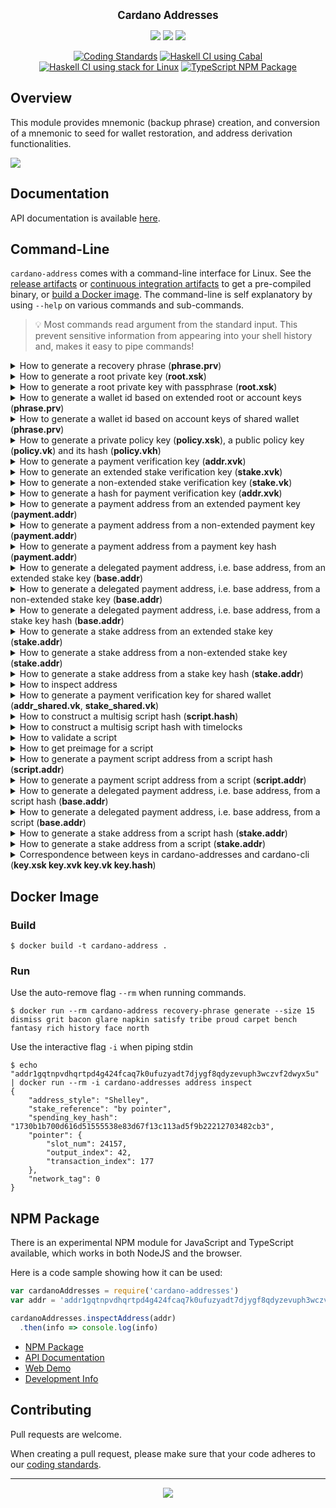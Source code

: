 <p align="center">
  <big><strong>Cardano Addresses</strong></big>
</p>

<p align="center">
  <a href="https://github.com/IntersectMBO/cardano-addresses/releases"><img src="https://img.shields.io/github/v/release/IntersectMBO/cardano-addresses?color=%239b59b6&label=RELEASE&sort=semver&style=for-the-badge"/></a>
  <a href="https://www.npmjs.com/package/cardano-addresses"><img src="https://img.shields.io/npm/v/cardano-addresses?color=%239b59b6&style=for-the-badge"/></a>
  <a href="https://IntersectMBO.github.io/cardano-addresses/coverage/hpc_index.html"><img src="https://IntersectMBO.github.io/cardano-addresses/coverage/badge.svg" /></a>
  <br>
</p>


<div align="center">

  <a href="">[![Coding Standards](https://github.com/IntersectMBO/cardano-addresses/actions/workflows/style.yml/badge.svg?branch=master)](https://github.com/IntersectMBO/cardano-addresses/actions/workflows/style.yml)</a>
  <a href="">[![Haskell CI using Cabal](https://github.com/IntersectMBO/cardano-addresses/actions/workflows/haskell.yml/badge.svg)](https://github.com/IntersectMBO/cardano-addresses/actions/workflows/haskell.yml)</a>
  <a href="">[![Haskell CI using stack for Linux](https://github.com/IntersectMBO/cardano-addresses/actions/workflows/main.yml/badge.svg)](https://github.com/IntersectMBO/cardano-addresses/actions/workflows/main.yml)</a>
  <a href="">[![TypeScript NPM Package](https://github.com/IntersectMBO/cardano-addresses/actions/workflows/typescript.yml/badge.svg)](https://github.com/IntersectMBO/cardano-addresses/actions/workflows/typescript.yml)</a>

</div>

## Overview

This module provides mnemonic (backup phrase) creation, and conversion of a
mnemonic to seed for wallet restoration, and address derivation functionalities.

![](.github/example.gif)

## Documentation

API documentation is available [here](https://IntersectMBO.github.io/cardano-addresses/haddock).

## Command-Line

`cardano-address` comes with a command-line interface for Linux. See the [release artifacts](https://github.com/IntersectMBO/cardano-addresses/releases) or [continuous integration artifacts](https://github.com/IntersectMBO/cardano-addresses/actions?query=workflow%3A%22Continuous+Integration%22) to get a pre-compiled binary, or [build a Docker image](#docker-image). The command-line is self explanatory by using `--help` on various commands and sub-commands.

> :bulb: Most commands read argument from the standard input. This prevent sensitive information from appearing into your shell history and, makes it easy to pipe commands!

<details>
  <summary>How to generate a recovery phrase (<strong>phrase.prv</strong>)</summary>

```console
$ cardano-address recovery-phrase generate --size 15 > phrase.prv
exercise club noble adult miracle awkward problem olympic puppy private goddess piano fatal fashion vacuum
```
</details>

<details>
  <summary>How to generate a root private key (<strong>root.xsk</strong>)</summary>

```console
$ cardano-address key from-recovery-phrase Shelley < phrase.prv > root.xsk
root_xsk1hqzfzrgskgnpwskxxrv5khs7ess82ecy8za9l5ef7e0afd2849p3zryje8chk39nxtva0sww5me3pzkej4rvd5cae3q3v8eu7556n6pdrp4fdu8nsglynpmcppxxvfdyzdz5gfq3fefjepxhvqspmuyvmvqg8983

-- which is equivalent to empty passphrase
$ cardano-address key from-recovery-phrase Shelley --passphrase from-hex
Please enter a [9, 12, 15, 18, 21, 24] word mnemonic:
exercise club noble adult miracle awkward problem olympic puppy private goddess piano fatal fashion vacuum
Please enter hex-encoded passphrase:

root_xsk1hqzfzrgskgnpwskxxrv5khs7ess82ecy8za9l5ef7e0afd2849p3zryje8chk39nxtva0sww5me3pzkej4rvd5cae3q3v8eu7556n6pdrp4fdu8nsglynpmcppxxvfdyzdz5gfq3fefjepxhvqspmuyvmvqg8983
```

> :information_source: Notice the `root_xsk` prefix to identify a root extended signing (private) key.
</details>

<details>
  <summary>How to generate a root private key with passphrase (<strong>root.xsk</strong>)</summary>

```console
$ cardano-address recovery-phrase generate --size 9 > sndfactor.prv
swing payment diagram happy chimney mammal flip become lyrics

$ cardano-address key from-recovery-phrase Shelley --passphrase from-mnemonic
Please enter a [9, 12, 15, 18, 21, 24] word mnemonic:
exercise club noble adult miracle awkward problem olympic puppy private goddess piano fatal fashion vacuum
Please enter a 9–12 word second factor:
swing payment diagram happy chimney mammal flip become lyrics
root_xsk1jqx0xpke7de69ceyk20tdl9rq7nsava7cfnyeu42yqum8usnpppwmsxn2qsfj0nn2ur2kuq0kmrll67ryvkdhd6pgpsls6s6qx7hlyv6uqt0907t73eflkpw3xz45lcg5fsh6dunfk56j08jslh6x6rttspfny8c

 cardano-address key from-recovery-phrase Shelley --passphrase from-mnemonic --sensitive
Please enter a [9, 12, 15, 18, 21, 24] word mnemonic:
**********************************************************************************************************
Please enter a 9–12 word second factor:
*************************************************************
root_xsk1jqx0xpke7de69ceyk20tdl9rq7nsava7cfnyeu42yqum8usnpppwmsxn2qsfj0nn2ur2kuq0kmrll67ryvkdhd6pgpsls6s6qx7hlyv6uqt0907t73eflkpw3xz45lcg5fsh6dunfk56j08jslh6x6rttspfny8c

$ cardano-address key from-recovery-phrase Shelley --passphrase from-mnemonic --silent
Please enter a [9, 12, 15, 18, 21, 24] word mnemonic:

Please enter a 9–12 word second factor:

root_xsk1jqx0xpke7de69ceyk20tdl9rq7nsava7cfnyeu42yqum8usnpppwmsxn2qsfj0nn2ur2kuq0kmrll67ryvkdhd6pgpsls6s6qx7hlyv6uqt0907t73eflkpw3xz45lcg5fsh6dunfk56j08jslh6x6rttspfny8c

$ cardano-address key from-recovery-phrase Shelley --passphrase from-mnemonic --from-file "./sndfactor.prv" < phrase.prv
root_xsk1jqx0xpke7de69ceyk20tdl9rq7nsava7cfnyeu42yqum8usnpppwmsxn2qsfj0nn2ur2kuq0kmrll67ryvkdhd6pgpsls6s6qx7hlyv6uqt0907t73eflkpw3xz45lcg5fsh6dunfk56j08jslh6x6rttspfny8c

$ cardano-address key from-recovery-phrase Shelley --passphrase from-hex
Please enter a [9, 12, 15, 18, 21, 24] word mnemonic:
exercise club noble adult miracle awkward problem olympic puppy private goddess piano fatal fashion vacuum
Please enter hex-encoded passphrase:
dc1434f3b472810d56409f85
root_xsk1jqx0xpke7de69ceyk20tdl9rq7nsava7cfnyeu42yqum8usnpppwmsxn2qsfj0nn2ur2kuq0kmrll67ryvkdhd6pgpsls6s6qx7hlyv6uqt0907t73eflkpw3xz45lcg5fsh6dunfk56j08jslh6x6rttspfny8c

$ echo "dc1434f3b472810d56409f85" > base16.prv
$ cardano-address key from-recovery-phrase Shelley --passphrase from-hex --from-file "./base16.prv" < phrase.prv
root_xsk1jqx0xpke7de69ceyk20tdl9rq7nsava7cfnyeu42yqum8usnpppwmsxn2qsfj0nn2ur2kuq0kmrll67ryvkdhd6pgpsls6s6qx7hlyv6uqt0907t73eflkpw3xz45lcg5fsh6dunfk56j08jslh6x6rttspfny8c

$ cardano-address key from-recovery-phrase Shelley --passphrase from-base64
Please enter a [9, 12, 15, 18, 21, 24] word mnemonic:
exercise club noble adult miracle awkward problem olympic puppy private goddess piano fatal fashion vacuum
Please enter base64-encoded passphrase:
3BQ087RygQ1WQJ+F
root_xsk1jqx0xpke7de69ceyk20tdl9rq7nsava7cfnyeu42yqum8usnpppwmsxn2qsfj0nn2ur2kuq0kmrll67ryvkdhd6pgpsls6s6qx7hlyv6uqt0907t73eflkpw3xz45lcg5fsh6dunfk56j08jslh6x6rttspfny8c

$ echo "3BQ087RygQ1WQJ+F" > base64.prv
[pawel@arch testingCardanoAddresses]$ cardano-address key from-recovery-phrase Shelley --passphrase from-base64 --from-file "./base64.prv" < phrase.prv
root_xsk1jqx0xpke7de69ceyk20tdl9rq7nsava7cfnyeu42yqum8usnpppwmsxn2qsfj0nn2ur2kuq0kmrll67ryvkdhd6pgpsls6s6qx7hlyv6uqt0907t73eflkpw3xz45lcg5fsh6dunfk56j08jslh6x6rttspfny8c

$ cardano-address key from-recovery-phrase Shelley --passphrase from-octets
Please enter a [9, 12, 15, 18, 21, 24] word mnemonic:
exercise club noble adult miracle awkward problem olympic puppy private goddess piano fatal fashion vacuum
Please enter passphrase in the form of octet array:
[220,20,52,243,180,114,129,13,86,64,159,133]
root_xsk1jqx0xpke7de69ceyk20tdl9rq7nsava7cfnyeu42yqum8usnpppwmsxn2qsfj0nn2ur2kuq0kmrll67ryvkdhd6pgpsls6s6qx7hlyv6uqt0907t73eflkpw3xz45lcg5fsh6dunfk56j08jslh6x6rttspfny8c

$ echo "[220,20,52,243,180,114,129,13,86,64,159,133]" > octets.prv
$ cardano-address key from-recovery-phrase Shelley --passphrase from-octets --from-file "./octets.prv" < phrase.prv
root_xsk1jqx0xpke7de69ceyk20tdl9rq7nsava7cfnyeu42yqum8usnpppwmsxn2qsfj0nn2ur2kuq0kmrll67ryvkdhd6pgpsls6s6qx7hlyv6uqt0907t73eflkpw3xz45lcg5fsh6dunfk56j08jslh6x6rttspfny8c

$ cardano-address key from-recovery-phrase Shelley --passphrase from-utf8
Please enter a [9, 12, 15, 18, 21, 24] word mnemonic:
exercise club noble adult miracle awkward problem olympic puppy private goddess piano fatal fashion vacuum
Please enter utf8-encoded passphrase:
my secret passphrase
root_xsk1aq5jduvnx7s6a4wl845jggvnhey5agqjv55dsexsx43np59pse0u4yfxpdfecz9h95jwecduqpt7zlk97j9mprmvjcfeyrcu9nyagpjq6k5cxpnwve5pj3cu24m9my94xtrqvzrlmu0893guffzazyk95cvprwzp

$ cardano-address key from-recovery-phrase Shelley --passphrase ""
Please enter a [9, 12, 15, 18, 21, 24] word mnemonic:
exercise club noble adult miracle awkward problem olympic puppy private goddess piano fatal fashion vacuum
Please enter utf8-encoded passphrase:
my secret passphrase
root_xsk1aq5jduvnx7s6a4wl845jggvnhey5agqjv55dsexsx43np59pse0u4yfxpdfecz9h95jwecduqpt7zlk97j9mprmvjcfeyrcu9nyagpjq6k5cxpnwve5pj3cu24m9my94xtrqvzrlmu0893guffzazyk95cvprwzp

$ echo "my secret passphrase" > utf8.prv
$ cardano-address key from-recovery-phrase Shelley --passphrase from-utf8 --from-file "./utf8.prv" < phrase.prv
root_xsk1aq5jduvnx7s6a4wl845jggvnhey5agqjv55dsexsx43np59pse0u4yfxpdfecz9h95jwecduqpt7zlk97j9mprmvjcfeyrcu9nyagpjq6k5cxpnwve5pj3cu24m9my94xtrqvzrlmu0893guffzazyk95cvprwzp

-- NOTE:
--λ> let (Right m) = mkSomeMnemonic @'[ 9 ] ["swing", "payment", "diagram", "happy", "chimney", "mammal", "flip", "become", "lyrics"]
--λ> m
--SomeMnemonic (Mnemonic {mnemonicToEntropy = Entropy {entropyRaw = "\220\DC44\243\180r\129\rV@\159\133", entropyChecksum = Checksum 3}, mnemonicToSentence = MnemonicSentence {mnemonicSentenceToListN = [WordIndex {unWordIndex = Offset 1760},WordIndex {unWordIndex = Offset 1293},WordIndex {unWordIndex = Offset 487},WordIndex {unWordIndex = Offset 839},WordIndex {unWordIndex = Offset 320},WordIndex {unWordIndex = Offset 1077},WordIndex {unWordIndex = Offset 712},WordIndex {unWordIndex = Offset 159},WordIndex {unWordIndex = Offset 1067}]}})
--λ> let bytes = BA.convert $ someMnemonicToBytes m :: ByteString
--λ> bytes
--"\220\DC44\243\180r\129\rV@\159\133"
--λ> encode EBase16 bytes
--"dc1434f3b472810d56409f85"
--λ> decodeUtf8 $ convertToBase Base64 bytes
-- "3BQ087RygQ1WQJ+F"
--λ> BS.unpack bytes
-- [220,20,52,243,180,114,129,13,86,64,159,133]
```
> :information_source: Notice the `root_xsk` prefix to identify a root extended signing (private) key.
</details>


<details>
  <summary>How to generate a wallet id based on extended root or account keys (<strong>phrase.prv</strong>)</summary>

```console
$ cat root.xsk
root_xsk1hqzfzrgskgnpwskxxrv5khs7ess82ecy8za9l5ef7e0afd2849p3zryje8chk39nxtva0sww5me3pzkej4rvd5cae3q3v8eu7556n6pdrp4fdu8nsglynpmcppxxvfdyzdz5gfq3fefjepxhvqspmuyvmvqg8983
$ cardano-address key walletid < root.xsk
163ea20ad0611e4815a61c44bb32c82a81538999

$ cardano-address key public --with-chain-code < root.xsk | cardano-address key walletid
163ea20ad0611e4815a61c44bb32c82a81538999

$ cardano-address key child 1852H/1815H/0H < root.xsk > acct.xsk
$ cat acct.xsk
acct_xsk15ztha8ws7qjze5vmdkwqh0ddzvtlgstkg79swazhc5lxns2849plr3msjx082mcmd9hc24ujczk2cjnjwrcz4tjaucw9jqf8h5yc7d84rac0zdckkuhazpam0kleg4sq52ph3e0wn98a64hr8g5cpmh9zqpwtrhy
$ cardano-address key walletid < acct.xsk
15fd6c2130b0758ec7995bf9771d2a6602417c39
$ cardano-address key public --with-chain-code < acct.xsk | cardano-address key walletid
15fd6c2130b0758ec7995bf9771d2a6602417c39
```
</details>

<details>
  <summary>How to generate a wallet id based on account keys of shared wallet (<strong>phrase.prv</strong>)</summary>

```console
$ cardano-address key from-recovery-phrase Shared < phrase.prv > root.shared_xsk
root_shared_xsk1hqzfzrgskgnpwskxxrv5khs7ess82ecy8za9l5ef7e0afd2849p3zryje8chk39nxtva0sww5me3pzkej4rvd5cae3q3v8eu7556n6pdrp4fdu8nsglynpmcppxxvfdyzdz5gfq3fefjepxhvqspmuyvmvzteqlc

$ cardano-address key child 1854H/1815H/0H < root.shared_xsk > acct.shared_xsk
acct_shared_xsk14zh0kh0geaz9qpxv6q0n5upq8ux4n97u2gyl69mnhan74w6849pa3hj2p40xg0nugw8tzqu5eynzjunay6tffru9wdjank0phsfuc7vngjsmtktel05g6mx555tw8nxr8rpn2gac6km5plu9mwqsz54rfyhwd7pd

$ cardano-address key walletid < acct.shared_xsk
user error (shared wallet needs to have at least spending script specified)

$ cardano-address key walletid --spending "cosigner#0" < acct.shared_xsk
185d3582fc4892c4528614210b13e9a775dd7d02

$ cardano-address key public --with-chain-code < acct.shared_xsk | cardano-address key walletid --spending "cosigner#0"
185d3582fc4892c4528614210b13e9a775dd7d02

$ cardano-address key walletid --spending "all [cosigner#0, active_until 1000]" < acct.shared_xsk
42ecb214586dcbcb593688fb081784fa0aebb2c0

$ cardano-address key walletid --spending "all [cosigner#0, active_until 1000]" --staking "cosigner#1" < acct.shared_xsk
12dc98557a4c5aa00575c5d1f0dbfa3837261e32
```
</details>


<details>
  <summary>How to generate a private policy key (<strong>policy.xsk</strong>), a public policy key (<strong>policy.vk</strong>) and its hash (<strong>policy.vkh</strong>)</summary>

```console
$ cardano-address key child 1855H/1815H/0H < root.xsk > policy.xsk
policy_xsk1hr47zvxgzeeutgq50r965ygwxys86cwp8wdjqftlhan8mw6849pus6vc50dznjs5vkyjcz9usl6964u6nha88slrh8hyex74xnlfehcrkp80cp8wgzkqh22dzy7c48ekhhvvf2zz8hqakjwgfzgrjq5lx538et75

$ cardano-address key child 1855H/1815H/0H < root.xsk | cardano-address key public --with-chain-code > policy.xvk
policy_xvk1e9ngmlhcwhszwyuxwc7anwk6tvzwndldz7j262rvfpd049tq74mq8vzwlszwus9vpw556yfa320nd0wccj5yy0wpmdyusjys8ypf7dgaauf0m

$ cardano-address key child 1855H/1815H/0H < root.xsk | cardano-address key public --without-chain-code > policy.vk
policy_vk1e9ngmlhcwhszwyuxwc7anwk6tvzwndldz7j262rvfpd049tq74mq0ylkrs

$ cardano-address key hash < policy.xvk
policy_vkh1qpc9xly4lc7yt98gcf59kdcqcss6dda4u9g72e775yxpxeypamc
$ cardano-address key hash < policy.vk
policy_vkh1qpc9xly4lc7yt98gcf59kdcqcss6dda4u9g72e775yxpxeypamc
$ cardano-address key hash --hex < policy.vk
0070537c95fe3c4594e8c2685b3700c421a6b7b5e151e567dea10c13
```

> :information_source: The last segment in the path is the key index and can be incremented up to `2^31-1` to derive more keys.
</details>


<details>
  <summary>How to generate a payment verification key (<strong>addr.xvk</strong>)</summary>

```console
$ cardano-address key child 1852H/1815H/0H/0/0 < root.xsk | cardano-address key public --with-chain-code > addr.xvk
addr_xvk1grvg8qzmkmw2n0dm4pd0h3j4dv6yglyammyp733eyj629dc3z28v6wk22nfmru6xz0vl2s3y5xndyd57fu70hrt84c6zkvlwx6fdl7ct9j7yc
```

> :information_source: The last segment in the path is the key index and can be incremented up to `2^31-1` to derive more keys.
</details>

<details>
  <summary>How to generate an extended stake verification key (<strong>stake.xvk</strong>)</summary>

```console
$ cardano-address key child 1852H/1815H/0H/2/0 < root.xsk | cardano-address key public --with-chain-code > stake.xvk
stake_xvk1658atzttunamzn80204khrg0qfdk5nvmrutlmmpg7xlsyaggwa7h9z4smmeqsvs67qhyqmc2lqa0vy36rf2la74ym8a5p93zp4qtpuq6ky3ve
```

> :information_source: The last segment in the path is the key index and can be incremented up to `2^31-1` to derive more keys.
</details>

<details>
  <summary>How to generate a non-extended stake verification key (<strong>stake.vk</strong>)</summary>

```console
$ cardano-address key child 1852H/1815H/0H/2/0 < root.xsk | cardano-address key public --without-chain-code > stake.vk
stake_vk1658atzttunamzn80204khrg0qfdk5nvmrutlmmpg7xlsyaggwa7sg87an2
```

> :information_source: The last segment in the path is the key index and can be incremented up to `2^31-1` to derive more keys.
</details>

<details>
  <summary>How to generate a hash for payment verification key (<strong>addr.xvk</strong>)</summary>

```console
$ cardano-address key child 1852H/1815H/0H/0/0 < root.xsk | cardano-address key public --with-chain-code > addr.xvk
addr_xvk1grvg8qzmkmw2n0dm4pd0h3j4dv6yglyammyp733eyj629dc3z28v6wk22nfmru6xz0vl2s3y5xndyd57fu70hrt84c6zkvlwx6fdl7ct9j7yc
$ cardano-address key hash < addr.xvk
addr_vkh12j28hnmtwcp3n08vy58vyf0arnnrhtavu3lrfdztw0j0jng3d6v
$ cardano-address key hash --hex < addr.xvk
54947bcf6b760319bcec250ec225fd1ce63baface47e34b44b73e4f9
```

> :information_source: The hashing is available for both stake and payment verification keys. Additional flag '--hex' can be used.
</details>


<details>
  <summary>How to generate a payment address from an extended payment key (<strong>payment.addr</strong>)</summary>

```console
$ cardano-address address payment --network-tag testnet < addr.xvk > payment.addr
addr_test1vp2fg770ddmqxxduasjsas39l5wwvwa04nj8ud95fde7f7guscp6v
```
</details>


<details>
  <summary>How to generate a payment address from a non-extended payment key (<strong>payment.addr</strong>)</summary>

```console
$ cardano-address key child 1852H/1815H/0H/0/0 < root.xsk | cardano-address key public --without-chain-code > addr.vk
addr_vk1grvg8qzmkmw2n0dm4pd0h3j4dv6yglyammyp733eyj629dc3z28qwq4y73
$ cardano-address address payment --network-tag testnet < addr.vk > payment.addr
addr_test1vp2fg770ddmqxxduasjsas39l5wwvwa04nj8ud95fde7f7guscp6v
```
</details>


<details>
  <summary>How to generate a payment address from a payment key hash (<strong>payment.addr</strong>)</summary>

```console
$ cardano-address key hash < addr.xvk > addr.vkh
addr_vkh12j28hnmtwcp3n08vy58vyf0arnnrhtavu3lrfdztw0j0jng3d6v
$ cardano-address address payment --network-tag testnet < addr.vkh > payment.addr
addr_test1vp2fg770ddmqxxduasjsas39l5wwvwa04nj8ud95fde7f7guscp6v
```
</details>


<details>
  <summary>How to generate a delegated payment address, i.e. base address, from an extended stake key (<strong>base.addr</strong>)</summary>

```console
$ cardano-address address delegation $(cat stake.xvk) < payment.addr > base.addr
addr_test1qp2fg770ddmqxxduasjsas39l5wwvwa04nj8ud95fde7f70k6tew7wrnx0s4465nx05ajz890g44z0kx6a3gsnms4c4qq8ve0n
```
</details>

<details>
  <summary>How to generate a delegated payment address, i.e. base address, from a non-extended stake key (<strong>base.addr</strong>)</summary>

```console
$ cardano-address key child 1852H/1815H/0H/2/0 < root.xsk | cardano-address key public --without-chain-code > stake.vk
stake_vk1658atzttunamzn80204khrg0qfdk5nvmrutlmmpg7xlsyaggwa7sg87an2
$ cardano-address address delegation $(cat stake.vk) < payment.addr > base.addr
addr_test1qp2fg770ddmqxxduasjsas39l5wwvwa04nj8ud95fde7f70k6tew7wrnx0s4465nx05ajz890g44z0kx6a3gsnms4c4qq8ve0n
```
</details>

<details>
  <summary>How to generate a delegated payment address, i.e. base address, from a stake key hash (<strong>base.addr</strong>)</summary>

```console
$ cardano-address key hash < stake.xvk > stake.vkh
stake_vkh17mf09mecwve7zkh2jve7nkggu4azk5f7cmtk9zz0wzhz5efq2w6
$ cardano-address address delegation $(cat stake.vkh) < payment.addr > base.addr
addr_test1qp2fg770ddmqxxduasjsas39l5wwvwa04nj8ud95fde7f70k6tew7wrnx0s4465nx05ajz890g44z0kx6a3gsnms4c4qq8ve0n
```
</details>

<details>
  <summary>How to generate a stake address from an extended stake key (<strong>stake.addr</strong>)</summary>

```console
$ cardano-address address stake --network-tag testnet < stake.xvk > stake.addr
stake_test1urmd9uh08pen8c26a2fn86weprjh52638mrdwc5gfac2u2s25zpat
```
</details>

<details>
  <summary>How to generate a stake address from a non-extended stake key (<strong>stake.addr</strong>)</summary>

```console
$ cardano-address address stake --network-tag testnet < stake.vk > stake.addr
stake_test1urmd9uh08pen8c26a2fn86weprjh52638mrdwc5gfac2u2s25zpat
```
</details>

<details>
  <summary>How to generate a stake address from a stake key hash (<strong>stake.addr</strong>)</summary>

```console
$ cardano-address key hash < stake.xvk > stake.vkh
stake_vkh17mf09mecwve7zkh2jve7nkggu4azk5f7cmtk9zz0wzhz5efq2w6
$ cardano-address address stake --network-tag testnet < stake.vkh > stake.addr
stake_test1urmd9uh08pen8c26a2fn86weprjh52638mrdwc5gfac2u2s25zpat
```
</details>

<details>
  <summary>How to inspect address</summary>

```console
$ echo addr_test1vp2fg770ddmqxxduasjsas39l5wwvwa04nj8ud95fde7f7guscp6v | cardano-address address inspect
{
    "stake_reference": "none",
    "spending_key_hash_bech32": "addr_vkh12j28hnmtwcp3n08vy58vyf0arnnrhtavu3lrfdztw0j0jng3d6v",
    "address_style": "Shelley",
    "spending_key_hash": "54947bcf6b760319bcec250ec225fd1ce63baface47e34b44b73e4f9",
    "network_tag": 0,
    "address_type": 6
}

$ echo addr_test1qp2fg770ddmqxxduasjsas39l5wwvwa04nj8ud95fde7f70k6tew7wrnx0s4465nx05ajz890g44z0kx6a3gsnms4c4qq8ve0n | cardano-address address inspect
{
    "stake_reference": "by value",
    "stake_key_hash_bech32": "stake_vkh17mf09mecwve7zkh2jve7nkggu4azk5f7cmtk9zz0wzhz5efq2w6",
    "stake_key_hash": "f6d2f2ef387333e15aea9333e9d908e57a2b513ec6d762884f70ae2a",
    "spending_key_hash_bech32": "addr_vkh12j28hnmtwcp3n08vy58vyf0arnnrhtavu3lrfdztw0j0jng3d6v",
    "address_style": "Shelley",
    "spending_key_hash": "54947bcf6b760319bcec250ec225fd1ce63baface47e34b44b73e4f9",
    "network_tag": 0,
    "address_type": 0
}
```

Details about possible address types are following (refer also to [cddl](https://github.com/input-output-hk/cardano-ledger/blob/master/eras/alonzo/test-suite/cddl-files/alonzo.cddl) )
| address_type | binary prefix  |   Meaning                                                |
| ------------ |:--------------:|:--------------------------------------------------------:|
|      0       |  0000          |   base address: keyhash28,keyhash28                      |
|      1       |  0001          |   base address: scripthash28,keyhash28                   |
|      2       |  0010          |   base address: keyhash28,scripthash28                   |
|      3       |  0011          |   base address: scripthash28,scripthash28                |
|      4       |  0100          |   pointer address: keyhash28, 3 variable length uint     |
|      5       |  0101          |   pointer address: scripthash28, 3 variable length uint  |
|      6       |  0110          |   enterprise address: keyhash28                          |
|      7       |  0111          |   enterprise address: scripthash28                       |
|      8       |  1000          |   byron/icarus                                           |
|      14      |  1110          |   reward account: keyhash28                              |
|      15      |  1111          |   reward account: scripthash28                           |

</details>

<details>
  <summary>How to generate a payment verification key for shared wallet (<strong>addr_shared.vk</strong>, <strong>stake_shared.vk</strong>)</summary>

Let's generate extended root private key for shared style:

``` console
$ cardano-address key from-recovery-phrase Shared < phrase.prv > root_shared.xsk
root_shared_xsk1hqzfzrgskgnpwskxxrv5khs7ess82ecy8za9l5ef7e0afd2849p3zryje8chk39nxtva0sww5me3pzkej4rvd5cae3q3v8eu7556n6pdrp4fdu8nsglynpmcppxxvfdyzdz5gfq3fefjepxhvqspmuyvmvzteqlc
```

Now generate payment verification key (`role=0` is used). Please note that purpose `1854H` is used for multisig.

```console
$ cardano-address key child 1854H/1815H/0H/0/0 < root_shared.xsk | cardano-address key public --without-chain-code > addr_shared.vk
addr_shared_vk1a9h46rvjnqquxz02zyesh0ct29szh7vv9x7r2h87ttmnkgrfgguqhz0mtc
```

Generating delegation verification key is the similar (the only difference is role=2)

```console
$ cardano-address key child 1854H/1815H/0H/2/0 < root_shared.xsk | cardano-address key public --without-chain-code > stake_shared.vk
stake_shared_vk18a8z5dcrlwene88n84j6dm9yvj5rt296fjtresqnunmacetdcymquyq43z
```

> :information_source: The last segment in the path is the key index, which can be incremented to derive more keys. Up `2^31-1` keys are possible.
</details>

<details>
  <summary>How to construct a multisig script hash (<strong>script.hash</strong>)</summary>

We consider `addr_shared.1.vk` and `addr_shared.2.vk` obtained like `addr_shared.vk` but by replacing the final index by `1` and `2` respectively.

```console
$ cardano-address key child 1854H/1815H/0H/0/1 < root_shared.xsk | cardano-address key public --without-chain-code > addr_shared.1.vk
addr_shared_vk1wgj79fxw2vmxkp85g88nhwlflkxevd77t6wy0nsktn2f663wdcmqcd4fp3
$ cardano-address key child 1854H/1815H/0H/0/2 < root_shared.xsk | cardano-address key public --without-chain-code > addr_shared.2.vk
addr_shared_vk1jthguyss2vffmszq63xsmxlpc9elxnvdyaqk7susl4sppp2s9xqsuszh44
$ cardano-address script hash "all [$(cat addr_shared.1.vk), $(cat addr_shared.2.vk)]" > script.hash
script1gr69m385thgvkrtspk73zmkwk537wxyxuevs2u9cukglvtlkz4k
```

This script requires the signature from both signing keys corresponding to `shared_addr.1.vk` and `shared_addr.2.vk` (i.e., shared_addr.1.sk and shared_addr.2.sk) in order to be valid. Similarly, we could require only one of the two signatures:

We can also use extended verification, eiher payment or delegation, keys. They can be obtained as the non-extended ones by using `--with-chain-code` option rather than `--without-chain-option` as above. They will give rise to the same script hash as for verification keys chain code is stripped upon calculation.

```console
$ cardano-address key child 1854H/1815H/0H/0/1 < root_shared.xsk | cardano-address key public --with-chain-code > addr_shared.1.xvk
addr_shared_xvk1wgj79fxw2vmxkp85g88nhwlflkxevd77t6wy0nsktn2f663wdcmqhlfft3dn0qcn6q99dvlfl2ws5duy6w65zks5jgufe60fg839sysavl5pc
$ cardano-address key child 1854H/1815H/0H/0/2 < root_shared.xsk | cardano-address key public --with-chain-code > addr_shared.2.xvk
addr_shared_xvk1jthguyss2vffmszq63xsmxlpc9elxnvdyaqk7susl4sppp2s9xq3zegcxtslhpghmadrlvsphssfjqp3mxg9gca27e35wpu43lqjqnsmjvxuw
$ cardano-address script hash "all [$(cat addr_shared.1.xvk), $(cat addr_shared.2.xvk)]"
script1gr69m385thgvkrtspk73zmkwk537wxyxuevs2u9cukglvtlkz4k
```

which is equivalent (functionally, but not in terms of hash value) to :

```console
$ cardano-address script hash "at_least 1 [$(cat addr_shared.1.xvk), $(cat addr_shared.2.xvk)]"
script13uf3fz3ts5srpjc5zcfe977uvnyvp36wcvxuudryegz0zpjlx6a
```
</details>

<details>
  <summary>How to construct a multisig script hash with timelocks</summary>

```console
$  cardano-address script hash "all [$(cat addr_shared.1.xvk), $(cat addr_shared.2.xvk), active_from 100, active_until 120]"
script1nugjzwfs2t9htl7s3dv9ajnd5us8pctpa8aj4ank8dnd6d6unul
```
</details>


<details>
  <summary>How to validate a script</summary>

```console
$  cardano-address script validate "at_least 1 [$(cat addr_shared.1.xvk), $(cat addr_shared.2.xvk), $(cat addr_shared.2.xvk)]"
Validated.

$  cardano-address script validate --recommended  "at_least 1 [$(cat addr_shared.1.xvk), $(cat addr_shared.2.xvk), $(cat addr_shared.2.xvk)]"
Not validated: The list inside a script has duplicate keys (which is not recommended)..
```
</details>

<details>
  <summary>How to get preimage for a script</summary>

```console
$ cardano-address script preimage "all [addr_shared_vkh1zxt0uvrza94h3hv4jpv0ttddgnwkvdgeyq8jf9w30mcs6y8w3nq, addr_shared_vkh1y3zl4nqgm96ankt96dsdhc86vd5geny0wr7hu8cpzdfcqskq2cp]"
008201828200581c1196fe3062e96b78dd959058f5adad44dd663519200f2495d17ef10d8200581c2445facc08d975d9d965d360dbe0fa63688ccc8f70fd7e1f01135380

$  cardano-address script preimage "all [addr_shared_vkh1zxt0uvrza94h3hv4jpv0ttddgnwkvdgeyq8jf9w30mcs6y8w3nq, active_from 100, active_until 150]"
008201838200581c1196fe3062e96b78dd959058f5adad44dd663519200f2495d17ef10d8204186482051896
```
</details>

<details>
  <summary>How to generate a payment script address from a script hash (<strong>script.addr</strong>)</summary>

```console
$ cardano-address address payment --network-tag testnet < script.hash > script.addr
addr_test1wpq0ghwy73wapjcdwqxm6ytwe66j8eccsmn9jptshrjerashp7y82
```
</details>

<details>
  <summary>How to generate a payment script address from a script (<strong>script.addr</strong>)</summary>

```console
$ cardano-address address payment --network-tag testnet "all [$(cat addr_shared.1.xvk), $(cat addr_shared.2.xvk)]"  > script.addr
addr_test1wpq0ghwy73wapjcdwqxm6ytwe66j8eccsmn9jptshrjerashp7y82
```
</details>

<details>
  <summary>How to generate a delegated payment address, i.e. base address, from a script hash (<strong>base.addr</strong>)</summary>

```console
$ cardano-address script hash "all [$(cat addr_shared.1.xvk), $(cat addr_shared.2.xvk), active_from 100, active_until 120]" > script.stake.hash
script1nugjzwfs2t9htl7s3dv9ajnd5us8pctpa8aj4ank8dnd6d6unul
$ cardano-address address delegation $(cat script.stake.hash) < script.addr > base.addr
addr_test1xpq0ghwy73wapjcdwqxm6ytwe66j8eccsmn9jptshrjera5lzysnjvzjed6ll5yttp0v5md8ypcwzc0flv40va3mvmwsl7grs3
```
</details>

<details>
  <summary>How to generate a delegated payment address, i.e. base address, from a script (<strong>base.addr</strong>)</summary>

```console
$ cardano-address address delegation "all [$(cat addr_shared.1.xvk), $(cat addr_shared.2.xvk), active_from 100, active_until 120]" < script.addr > base.addr
addr_test1xpq0ghwy73wapjcdwqxm6ytwe66j8eccsmn9jptshrjera5lzysnjvzjed6ll5yttp0v5md8ypcwzc0flv40va3mvmwsl7grs3
```
</details>

<details>
  <summary>How to generate a stake address from a script hash (<strong>stake.addr</strong>)</summary>

```console
$ cardano-address address stake --network-tag testnet < script.stake.hash > stake.addr
stake_test17z03zgfexpfvka0l6z94shk2dknjqu8pv85lk2hkwcakdhgx52yaj
```
</details>

<details>
  <summary>How to generate a stake address from a script (<strong>stake.addr</strong>)</summary>

```console
$ cardano-address address stake --network-tag testnet "all [$(cat addr_shared.1.xvk), $(cat addr_shared.2.xvk), active_from 100, active_until 120]" > stake.addr
stake_test17z03zgfexpfvka0l6z94shk2dknjqu8pv85lk2hkwcakdhgx52yaj
```
</details>

<details>
  <summary>Correspondence between keys in cardano-addresses and cardano-cli (<strong>key.xsk key.xvk key.vk key.hash</strong>)</summary>

```console
Let's assume we have mnemonic
$ cat recovery-phrase.prv
nothing heart matrix fly sleep slogan tomato pulse what roof rail since plastic false enlist

Construct root extended private key
$ cardano-address key from-recovery-phrase Shelley < recovery-phrase.prv > root.xprv
root_xsk1apjwjs3ksgm5mnnk0cc5v5emgv0hmafmmy8tffay5s2ffk69830whwznr46672ruucdzwwtv9upv72e4ylrypyz5m6cyh0p00t7n3u3agt20lv32j4kxcqlkzu78nzjx0ysxxlc2ghfz9prxfmrds802xsuhh404~

Construct extended private key for account ix=0H, role=0 and address ix=0
$ cardano-address key child 1852H/1815H/0H/0/0 < root.xprv > key.xsk
addr_xsk1kzl5vgev0u843tfnxqcwg0lmaf7zhdhczddaqhas6dp6m6z98302e3avp8mhu94kxkpj2gss064f74km3rrptafh4fsztekz8k5c469shcvx35wrdmus3xemp984lcwhs0jdtl4pfcsrfspe00h9pej6rg8drvcv

Create extended signing key using cardano-cli
$ cardano-cli key convert-cardano-address-key --shelley-payment-key --signing-key-file key.xsk --out-file key.skey
{
    "type": "PaymentExtendedSigningKeyShelley_ed25519_bip32",
    "description": "",
    "cborHex": "5880b0bf46232c7f0f58ad333030e43ffbea7c2bb6f8135bd05fb0d343ade8453c5eacc7ac09f77e16b635832522107eaa9f56db88c615f537aa6025e6c23da98ae8fbbbf6410e24532f35e9279febb085d2cc05b3b2ada1df77ea1951eb694f3834b0be1868d1c36ef9089b3b094f5fe1d783e4d5fea14e2034c0397bee50e65a1a"
}

The cborhex here contains of 4 parts:
1. prefix 5880 - bytestring of 128 bytes
2. signing key (64 bytes) - b0bf46232c7f0f58ad333030e43ffbea7c2bb6f8135bd05fb0d343ade8453c5eacc7ac09f77e16b635832522107eaa9f56db88c615f537aa6025e6c23da98ae8
3. verification key (32 bytes) - fbbbf6410e24532f35e9279febb085d2cc05b3b2ada1df77ea1951eb694f3834
4. chain code (32 bytes) - b0be1868d1c36ef9089b3b094f5fe1d783e4d5fea14e2034c0397bee50e65a1a

Create corresponding verification key using cardano-cli
$ cardano-cli key verification-key --signing-key-file key.skey --verification-key-file key.vkey
{
    "type": "PaymentExtendedVerificationKeyShelley_ed25519_bip32",
    "description": "",
    "cborHex": "5840fbbbf6410e24532f35e9279febb085d2cc05b3b2ada1df77ea1951eb694f3834b0be1868d1c36ef9089b3b094f5fe1d783e4d5fea14e2034c0397bee50e65a1a"
}
The cborhex here contains of 3 parts:
1. prefix 5840 - bytestring of 64 bytes
2. verification key (32 bytes) - fbbbf6410e24532f35e9279febb085d2cc05b3b2ada1df77ea1951eb694f3834
3. chain code (32 bytes) - b0be1868d1c36ef9089b3b094f5fe1d783e4d5fea14e2034c0397bee50e65a1a

Rule for prefixes:
  - CBOR-encoded bytestring (which is what the 58 identifies)
  - size (80 means 128 bytes, whereas 40 means 64 bytes, 20 means 32 bytes)

Create verification key hash using cardano-cli
$ cardano-cli address key-hash --payment-verification-key-file key.vkey > key.hash
0185545935760c5e370d01e6f4fedbb89b7fd79e115f2837cfab9ea8

Alternatively, we can create non-extended key
$ cardano-address key public --without-chain-code < key.xsk > key.vk
addr_vk1lwalvsgwy3fj7d0fy707hvy96txqtvaj4ksa7al2r9g7k6208q6qmrv9k3

Also, take notice that signing key can be translated to cborhex:
$ cat key.xsk | bech32
b0bf46232c7f0f58ad333030e43ffbea7c2bb6f8135bd05fb0d343ade8453c5eacc7ac09f77e16b635832522107eaa9f56db88c615f537aa6025e6c23da98ae8b0be1868d1c36ef9089b3b094f5fe1d783e4d5fea14e2034c0397bee50e65a1a
(signing key and chain code appended)

Moreover, basing on key.vk one can get hash
$ cardano-cli address key-hash --payment-verification-key $(cat key.vk) > key1.hash
0185545935760c5e370d01e6f4fedbb89b7fd79e115f2837cfab9ea8

Within cardano-addresses one can get cborhex of verification key (with chain code)
$ cardano-address key public --with-chain-code < key.xsk | bech32
fbbbf6410e24532f35e9279febb085d2cc05b3b2ada1df77ea1951eb694f3834b0be1868d1c36ef9089b3b094f5fe1d783e4d5fea14e2034c0397bee50e65a1a
(verification key and chain code appended)

Within cardano-addresses one can get cborhex of verification key (without chain code)
$ cardano-address key public --without-chain-code < key.xsk | bech32
fbbbf6410e24532f35e9279febb085d2cc05b3b2ada1df77ea1951eb694f3834
(verification key without chain code)

Then, we can get compute hash (but here we need to use without chain code):
$ cardano-address key public --without-chain-code < key.xsk | cardano-address key hash | bech32
0185545935760c5e370d01e6f4fedbb89b7fd79e115f2837cfab9ea8

```
</details>

## Docker Image

### Build

```console
$ docker build -t cardano-address .
```

### Run

Use the auto-remove flag `--rm` when running commands.

```console
$ docker run --rm cardano-address recovery-phrase generate --size 15
dismiss grit bacon glare napkin satisfy tribe proud carpet bench fantasy rich history face north
```

Use the interactive flag `-i` when piping stdin

```console
$ echo "addr1gqtnpvdhqrtpd4g424fcaq7k0ufuzyadt7djygf8qdyzevuph3wczvf2dwyx5u" | docker run --rm -i cardano-addresses address inspect
{
    "address_style": "Shelley",
    "stake_reference": "by pointer",
    "spending_key_hash": "1730b1b700d616d51555538e83d67f13c113ad5f9b22212703482cb3",
    "pointer": {
        "slot_num": 24157,
        "output_index": 42,
        "transaction_index": 177
    },
    "network_tag": 0
}
```

## NPM Package

There is an experimental NPM module for JavaScript and TypeScript
available, which works in both NodeJS and the browser.

Here is a code sample showing how it can be used:

```javascript
var cardanoAddresses = require('cardano-addresses')
var addr = 'addr1gqtnpvdhqrtpd4g424fcaq7k0ufuzyadt7djygf8qdyzevuph3wczvf2dwyx5u'

cardanoAddresses.inspectAddress(addr)
  .then(info => console.log(info)
```

- [NPM Package](https://www.npmjs.com/package/cardano-addresses)
- [API Documentation](https://IntersectMBO.github.io/cardano-addresses/typescript/)
- [Web Demo](https://IntersectMBO.github.io/cardano-addresses/demo/)
- [Development Info](./jsapi/README.md)

## Contributing

Pull requests are welcome.

When creating a pull request, please make sure that your code adheres to our
[coding standards](https://input-output-hk.github.io/adrestia/code/Coding-Standards).

<hr />

<p align="center">
  <a href="https://github.com/IntersectMBO/cardano-addresses/blob/master/LICENSE"><img src="https://img.shields.io/github/license/IntersectMBO/cardano-addresses.svg?style=for-the-badge" /></a>
</p>
